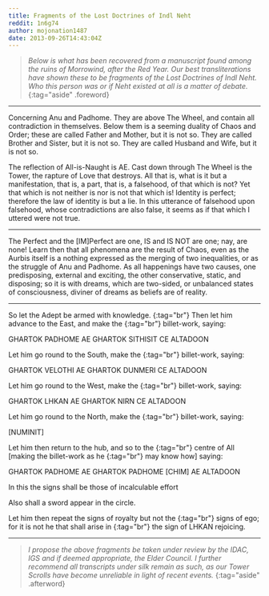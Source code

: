 ```yaml
---
title: Fragments of the Lost Doctrines of Indl Neht
reddit: 1n6g74
author: mojonation1487
date: 2013-09-26T14:43:04Z
---
```


> *Below is what has been recovered from a manuscript found among the ruins of*
> *Morrowind, after the Red Year. Our best transliterations have shown these to*
> *be fragments of the Lost Doctrines of Indl Neht. Who this person was or if*
> *Neht existed at all is a matter of debate.*
{:tag="aside" .foreword}

----

Concerning Anu and Padhome. They are above The Wheel, and contain all
contradiction in themselves. Below them is a seeming duality of Chaos and Order;
these are called Father and Mother, but it is not so. They are called Brother
and Sister, but it is not so. They are called Husband and Wife, but it is not
so.

The reflection of All-is-Naught is AE. Cast down through The Wheel is the Tower,
the rapture of Love that destroys. All that is, what is it but a manifestation,
that is, a part, that is, a falsehood, of that which is not? Yet that which is
not neither is nor is not that which is! Identity is perfect; therefore the law
of identity is but a lie. In this utterance of falsehood upon falsehood, whose
contradictions are also false, it seems as if that which I uttered were not
true.

----

The Perfect and the [IM]Perfect are one, IS and IS NOT are one; nay, are none!
Learn then that all phenomena are the result of Chaos, even as the Aurbis itself
is a nothing expressed as the merging of two inequalities, or as the struggle of
Anu and Padhome. As all happenings have two causes, one predisposing, external
and exciting, the other conservative, static, and disposing; so it is with
dreams, which are two-sided, or unbalanced states of consciousness, diviner of
dreams as beliefs are of reality.

----

So let the Adept be armed with knowledge. [](){:tag="br"}
Then let him advance to the East, and make the [](){:tag="br"}
billet-work, saying:

GHARTOK PADHOME AE GHARTOK SITHISIT CE ALTADOON

Let him go round to the South, make the [](){:tag="br"}
billet-work, saying:

GHARTOK VELOTHI AE GHARTOK DUNMERI CE ALTADOON

Let him go round to the West, make the [](){:tag="br"}
billet-work, saying:

GHARTOK LHKAN AE GHARTOK NIRN CE ALTADOON

Let him go round to the North, make the [](){:tag="br"}
billet-work, saying:

[NUMINIT]

Let him then return to the hub, and so to the [](){:tag="br"}
centre of All [making the billet-work as he [](){:tag="br"}
may know how] saying:

GHARTOK PADHOME AE GHARTOK PADHOME [CHIM] AE ALTADOON

In this the signs shall be those of incalculable effort

Also shall a sword appear in the circle.

Let him then repeat the signs of royalty but not the [](){:tag="br"}
signs of ego; for it is not he that shall arise in [](){:tag="br"}
the sign of LHKAN rejoicing.

----

> *I propose the above fragments be taken under review by the IDAC, IGS and if*
> *deemed appropriate, the Elder Council. I further recommend all transcripts*
> *under silk remain as such, as our Tower Scrolls have become unreliable in*
> *light of recent events.*
{:tag="aside" .afterword}
